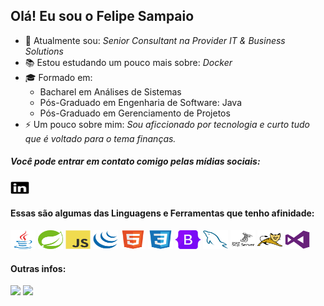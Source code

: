  ## Olá! Eu sou o Felipe Sampaio
 
  - :hammer: Atualmente sou: *Senior Consultant na Provider IT & Business Solutions*
  - :books: Estou estudando um pouco mais sobre: *Docker*
  - :mortar_board: Formado em:
    - Bacharel em Análises de Sistemas
    - Pós-Graduado em Engenharia de Software: Java
    - Pós-Graduado em Gerenciamento de Projetos
  - :zap: Um pouco sobre mim: *Sou aficcionado por tecnologia e curto tudo que é voltado para o tema finanças.*
  
  ##### Você pode entrar em contato comigo pelas mídias sociais:
  <div>
    <a href="https://www.linkedin.com/in/felipe-sampaio-mba-sfc-12475329/">
      <img title="LinkedIn" height="20" width="30" src="https://raw.githubusercontent.com/devicons/devicon/master/icons/linkedin/linkedin-plain.svg" />
    </a>
  </div>
  
  #### Essas são algumas das Linguagens e Ferramentas que tenho afinidade:
  <div>
    <img title="Java" height="30" width="40" src="https://raw.githubusercontent.com/devicons/devicon/master/icons/java/java-original.svg" />
    <img title="Spring" height="30" width="40" src="https://raw.githubusercontent.com/devicons/devicon/master/icons/spring/spring-original.svg" />
    <img title="JavaScript" height="30" width="40" src="https://raw.githubusercontent.com/devicons/devicon/master/icons/javascript/javascript-original.svg" />
    <img title="JQuery" height="30" width="40" src="https://raw.githubusercontent.com/devicons/devicon/master/icons/jquery/jquery-original.svg" />
    <img title="HTML" height="30" width="40" src="https://raw.githubusercontent.com/devicons/devicon/master/icons/html5/html5-original.svg" />
    <img title="CSS" height="30" width="40" src="https://raw.githubusercontent.com/devicons/devicon/master/icons/css3/css3-original.svg" />
    <img title="BootStrap" height="30" width="40" src="https://raw.githubusercontent.com/devicons/devicon/master/icons/bootstrap/bootstrap-original.svg" />
    <img title="MySQL" height="30" width="40" src="https://raw.githubusercontent.com/devicons/devicon/master/icons/mysql/mysql-original.svg" />
    <img title="SqlServer" height="30" width="40" src="https://raw.githubusercontent.com/devicons/devicon/master/icons/microsoftsqlserver/microsoftsqlserver-plain-wordmark.svg" />
    <img title="TomCat" height="30" width="40" src="https://raw.githubusercontent.com/devicons/devicon/master/icons/tomcat/tomcat-original.svg" />
    <img title="VisualStudio" height="30" width="40" src="https://raw.githubusercontent.com/devicons/devicon/master/icons/visualstudio/visualstudio-plain.svg" />
  </div>
  
  #### Outras infos:
  <div>
     <img src="https://github-readme-stats.vercel.app/api?username=FelipeSSampaio&show_icons=true&theme=default&include_all_commits=true&count_private=true" />
     <img src="https://github-readme-stats.vercel.app/api/top-langs/?username=FelipeSSampaio&layout=compact&langs_count=16&theme=default" />
  </div>
